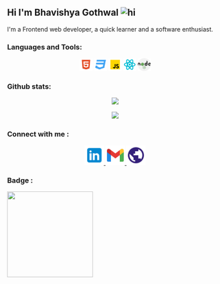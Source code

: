 ## Hi I'm Bhavishya Gothwal <img src="https://user-images.githubusercontent.com/1303154/88677602-1635ba80-d120-11ea-84d8-d263ba5fc3c0.gif" width="28px" alt="hi">

I'm a Frontend web developer, a quick learner and a software enthusiast. 


### Languages and Tools:

<div align="center">
<img height="30" padding = "0.5rem" src="https://raw.githubusercontent.com/Utkarsh-190/Utkarsh-190/main/assets/html.svg">
<img height="30" padding = "0.5rem" src="https://raw.githubusercontent.com/Utkarsh-190/Utkarsh-190/main/assets/css.svg">
<img height="30" padding = "0.5rem" src="https://raw.githubusercontent.com/Utkarsh-190/Utkarsh-190/main/assets/javascript.svg">
<img height="30" padding = "0.5rem" src="https://raw.githubusercontent.com/Utkarsh-190/Utkarsh-190/main/assets/react.svg">
<img height="30" padding = "0.5rem" src="https://raw.githubusercontent.com/Utkarsh-190/Utkarsh-190/main/assets/nodejs.png">
</div>


### Github stats:

<p align="center"> <img width="48%" src="https://github-readme-stats.vercel.app/api?username=bhaviishya98&show_icons=true&theme=tokyonight&hide=stars&include_all_commits=true" /> </p>

<p align="center"> <img width="48%" src="https://github-readme-streak-stats.herokuapp.com/?user=bhaviishya98&theme=tokyonight" /> </p>
  

### Connect with me  :

<div align="center">
   <a href="https://www.linkedin.com/in/bhaviishya98/" ><img src="https://raw.githubusercontent.com/Utkarsh-190/Utkarsh-190/main/assets/linkedin.svg" height="45px" padding = "0.5rem"/>  </a>
  <a href="mailto:bhavishya.hr.36t@gmail.com" ><img src="https://raw.githubusercontent.com/Utkarsh-190/Utkarsh-190/main/assets/gmail.svg" alt="Utkarsh Tyagi | Gmail" height="45px" padding = "0.5rem"/>  </a>
  <a href="https://portfolio-bhavishya.vercel.app/" > <img src="https://raw.githubusercontent.com/Utkarsh-190/Utkarsh-190/main/assets/globe.png" alt="Utkarsh Tyagi | Website" height="45px" padding = "0.5rem"/>  </a>
</div>

### Badge :
<div>
  <img src = "https://www.holopin.io/_next/image?url=https%3A%2F%2Fassets.holopin.io%2FeyJidWNrZXQiOiJob2xvcGluLWFzc2V0cyIsImtleSI6ImFzc2V0cy9jbDhlcTN6OWMwMzU3MDlsM2Z4OTluOHg2IiwiZWRpdHMiOnsicm90YXRlIjpudWxsfX0%3D&w=1920&q=75" height="200px" width="200px"/>
</div>

